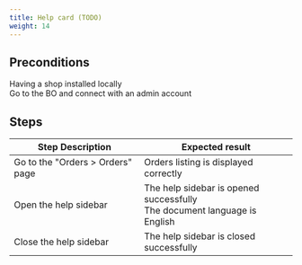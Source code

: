 ```yaml
---
title: Help card (TODO)
weight: 14
---
```


## Preconditions

Having a shop installed locally\
Go to the BO and connect with an admin account
## Steps
| Step Description | Expected result |
| ----- | ----- |
| Go to the "Orders > Orders" page | Orders listing is displayed correctly |
| Open the help sidebar | The help sidebar is opened successfully<br>The document language is English |
| Close the help sidebar | The help sidebar is closed successfully |
